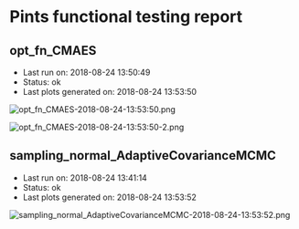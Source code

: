 # Pints functional testing report


## opt_fn_CMAES

- Last run on: 2018-08-24 13:50:49
- Status: ok
- Last plots generated on: 2018-08-24 13:53:50

![opt_fn_CMAES-2018-08-24-13:53:50.png](https://github.com/pints-team/functional-testing-results/blob/master/plots/opt_fn_CMAES-2018-08-24-13:53:50.png)

![opt_fn_CMAES-2018-08-24-13:53:50-2.png](https://github.com/pints-team/functional-testing-results/blob/master/plots/opt_fn_CMAES-2018-08-24-13:53:50-2.png)


## sampling_normal_AdaptiveCovarianceMCMC

- Last run on: 2018-08-24 13:41:14
- Status: ok
- Last plots generated on: 2018-08-24 13:53:52

![sampling_normal_AdaptiveCovarianceMCMC-2018-08-24-13:53:52.png](https://github.com/pints-team/functional-testing-results/blob/master/plots/sampling_normal_AdaptiveCovarianceMCMC-2018-08-24-13:53:52.png)



